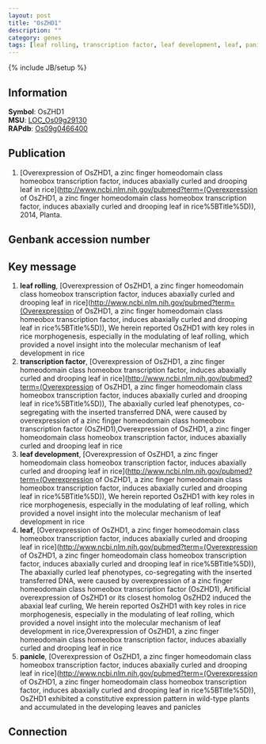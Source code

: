 ```yaml
---
layout: post
title: "OsZHD1"
description: ""
category: genes
tags: [leaf rolling, transcription factor, leaf development, leaf, panicle]
---
```

{% include JB/setup %}

## Information
__Symbol__: OsZHD1  
__MSU__: [LOC_Os09g29130](http://rice.plantbiology.msu.edu/cgi-bin/ORF_infopage.cgi?orf=LOC_Os09g29130)  
__RAPdb__: [Os09g0466400](http://rapdb.dna.affrc.go.jp/viewer/gbrowse_details/irgsp1?name=Os09g0466400)  

## Publication
1. [Overexpression of OsZHD1, a zinc finger homeodomain class homeobox transcription factor, induces abaxially curled and drooping leaf in rice](http://www.ncbi.nlm.nih.gov/pubmed?term=(Overexpression of OsZHD1, a zinc finger homeodomain class homeobox transcription factor, induces abaxially curled and drooping leaf in rice%5BTitle%5D)), 2014, Planta.

## Genbank accession number

## Key message
1. __leaf rolling__, [Overexpression of OsZHD1, a zinc finger homeodomain class homeobox transcription factor, induces abaxially curled and drooping leaf in rice](http://www.ncbi.nlm.nih.gov/pubmed?term=(Overexpression of OsZHD1, a zinc finger homeodomain class homeobox transcription factor, induces abaxially curled and drooping leaf in rice%5BTitle%5D)),  We herein reported OsZHD1 with key roles in rice morphogenesis, especially in the modulating of leaf rolling, which provided a novel insight into the molecular mechanism of leaf development in rice
2. __transcription factor__, [Overexpression of OsZHD1, a zinc finger homeodomain class homeobox transcription factor, induces abaxially curled and drooping leaf in rice](http://www.ncbi.nlm.nih.gov/pubmed?term=(Overexpression of OsZHD1, a zinc finger homeodomain class homeobox transcription factor, induces abaxially curled and drooping leaf in rice%5BTitle%5D)),  The abaxially curled leaf phenotypes, co-segregating with the inserted transferred DNA, were caused by overexpression of a zinc finger homeodomain class homeobox transcription factor (OsZHD1),Overexpression of OsZHD1, a zinc finger homeodomain class homeobox transcription factor, induces abaxially curled and drooping leaf in rice
3. __leaf development__, [Overexpression of OsZHD1, a zinc finger homeodomain class homeobox transcription factor, induces abaxially curled and drooping leaf in rice](http://www.ncbi.nlm.nih.gov/pubmed?term=(Overexpression of OsZHD1, a zinc finger homeodomain class homeobox transcription factor, induces abaxially curled and drooping leaf in rice%5BTitle%5D)),  We herein reported OsZHD1 with key roles in rice morphogenesis, especially in the modulating of leaf rolling, which provided a novel insight into the molecular mechanism of leaf development in rice
4. __leaf__, [Overexpression of OsZHD1, a zinc finger homeodomain class homeobox transcription factor, induces abaxially curled and drooping leaf in rice](http://www.ncbi.nlm.nih.gov/pubmed?term=(Overexpression of OsZHD1, a zinc finger homeodomain class homeobox transcription factor, induces abaxially curled and drooping leaf in rice%5BTitle%5D)),  The abaxially curled leaf phenotypes, co-segregating with the inserted transferred DNA, were caused by overexpression of a zinc finger homeodomain class homeobox transcription factor (OsZHD1), Artificial overexpression of OsZHD1 or its closest homolog OsZHD2 induced the abaxial leaf curling, We herein reported OsZHD1 with key roles in rice morphogenesis, especially in the modulating of leaf rolling, which provided a novel insight into the molecular mechanism of leaf development in rice,Overexpression of OsZHD1, a zinc finger homeodomain class homeobox transcription factor, induces abaxially curled and drooping leaf in rice
5. __panicle__, [Overexpression of OsZHD1, a zinc finger homeodomain class homeobox transcription factor, induces abaxially curled and drooping leaf in rice](http://www.ncbi.nlm.nih.gov/pubmed?term=(Overexpression of OsZHD1, a zinc finger homeodomain class homeobox transcription factor, induces abaxially curled and drooping leaf in rice%5BTitle%5D)),  OsZHD1 exhibited a constitutive expression pattern in wild-type plants and accumulated in the developing leaves and panicles

## Connection


